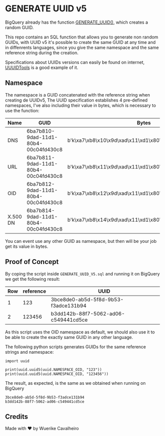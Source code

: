 # GENERATE UUID v5

BigQuery already has the function [GENERATE_UUID()](https://cloud.google.com/bigquery/docs/reference/standard-sql/uuid_functions), which creates a random GUID. 

This repo contains an SQL function that allows you to generate non random GUIDs, with UUID v5 it's possible to create the same GUID at any time and in diffenrents languages, since you give the same namespace and the same reference string during the creation.

Specifications about UUIDs versions can easily be found on internet, [UUUIDTools](https://www.uuidtools.com/uuid-versions-explained) is a good example of it.

## Namespace

The namespace is a GUID concatenated with the reference string when creating de UUIDv5, The UUID specification establishes 4 pre-defined namespaces, I've also including their value in bytes, which is necessary to use the function:

| Name      | GUID                                  | Bytes                                                      | 
| --------  | ------------------------------------  | ---------------------------------------------------------  |
| DNS       | 6ba7b810-9dad-11d1-80b4-00c04fd430c8  | b'k\xa7\xb8\x10\x9d\xad\x11\xd1\x80\xb4\x00\xc0O\xd40\xc8' |
| URL       | 6ba7b811-9dad-11d1-80b4-00c04fd430c8  | b'k\xa7\xb8\x11\x9d\xad\x11\xd1\x80\xb4\x00\xc0O\xd40\xc8' |
| OID       | 6ba7b812-9dad-11d1-80b4-00c04fd430c8  | b'k\xa7\xb8\x12\x9d\xad\x11\xd1\x80\xb4\x00\xc0O\xd40\xc8' |
| X.500 DN  | 6ba7b814-9dad-11d1-80b4-00c04fd430c8  | b'k\xa7\xb8\x14\x9d\xad\x11\xd1\x80\xb4\x00\xc0O\xd40\xc8' |

You can event use any other GUID as namespace, but then will be your job get its value in bytes.

## Proof of Concept

By coping the script inside `GENERATE_UUID_V5.sql` and running it on BigQuery we get the following result:

| Row | reference | UUID                                 | 
| --- | --------- | -----------------------------------  |
| 1   | 123       | 3bce8de0-ab5d-5f8d-9b53-f3adce131b94 |
| 2   | 123456    | b3dd142b-88f7-5062-ad06-c549441cd5ce |

As this script uses the OID namespace as default, we should also use it to be able to create the exactly same GUID in any other language. 

The following python scripts generates GUIDs for the same reference strings and namespace:

```
import uuid

print(uuid.uuid5(uuid.NAMESPACE_OID, "123"))
print(uuid.uuid5(uuid.NAMESPACE_OID, "123456"))
```

The result, as expected, is the same as we obtained when running on BigQuery

```
3bce8de0-ab5d-5f8d-9b53-f3adce131b94
b3dd142b-88f7-5062-ad06-c549441cd5ce
```

## Credits

Made with :heart: by Wuerike Cavalheiro